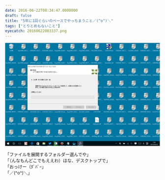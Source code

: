 ```yaml
---
date: 2016-06-22T08:34:47.0000000
draft: false
title: "5年に1回ぐらいのペースでやっちまうこと／(^o^)＼"
tags: ["とりとめもないこと"]
eyecatch: 20160622083337.png
---
```

<p><span itemscope itemtype="http://schema.org/Photograph"><img src="20160622083337.png" alt="f:id:daruyanagi:20160622083337p:plain" title="f:id:daruyanagi:20160622083337p:plain" class="hatena-fotolife" itemprop="image"></span></p><p>「ファイルを展開するフォルダー選んでや」<br />
「（んなもんどこでもええわ）ほな、デスクトップで」<br />
「おっけー（ﾀﾞﾊﾞｰ」<br />
「／(^o^)＼」</p>
